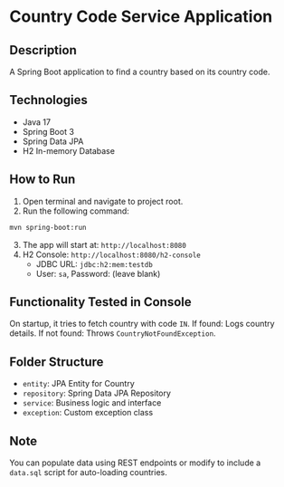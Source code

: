 
# Country Code Service Application

## Description
A Spring Boot application to find a country based on its country code.

## Technologies
- Java 17
- Spring Boot 3
- Spring Data JPA
- H2 In-memory Database

## How to Run
1. Open terminal and navigate to project root.
2. Run the following command:
```bash
mvn spring-boot:run
```
3. The app will start at: `http://localhost:8080`
4. H2 Console: `http://localhost:8080/h2-console`
   - JDBC URL: `jdbc:h2:mem:testdb`
   - User: `sa`, Password: (leave blank)

## Functionality Tested in Console
On startup, it tries to fetch country with code `IN`.
If found: Logs country details.
If not found: Throws `CountryNotFoundException`.

## Folder Structure
- `entity`: JPA Entity for Country
- `repository`: Spring Data JPA Repository
- `service`: Business logic and interface
- `exception`: Custom exception class

## Note
You can populate data using REST endpoints or modify to include a `data.sql` script for auto-loading countries.

